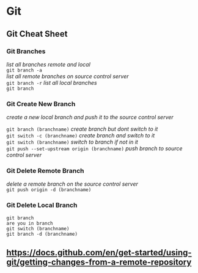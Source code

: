 # Git

## Git Cheat Sheet

### Git Branches

*list all branches remote and local* <br/>
`git branch -a` <br/>
*list all remote branches on source control server* <br/>
`git branch -r`
*list all local branches* <br/>
`git branch`


### Git Create New Branch
*create a new local branch and push it to the source control server* <br/>

`git branch (branchname)` *create branch but dont switch to it*<br/>
`git switch -c (branchname)` *create branch and switch to it*<br/>
`git switch (branchname)` *switch to branch if not in it*<br/>
`git push --set-upstream origin (branchname)` *push branch to source control server* <br/>

### Git Delete Remote Branch
*delete a remote branch on the source control server* <br/>
`git push origin -d (branchname)`

### Git Delete Local Branch
`git branch` <br/> 
`are you in branch` <br/>
`git switch (branchname)` <br/>
`git branch -d (branchname)` <br/>



## https://docs.github.com/en/get-started/using-git/getting-changes-from-a-remote-repository